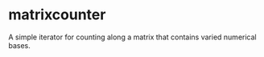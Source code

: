 # matrixcounter
A simple iterator for counting along a matrix that contains varied numerical bases.
